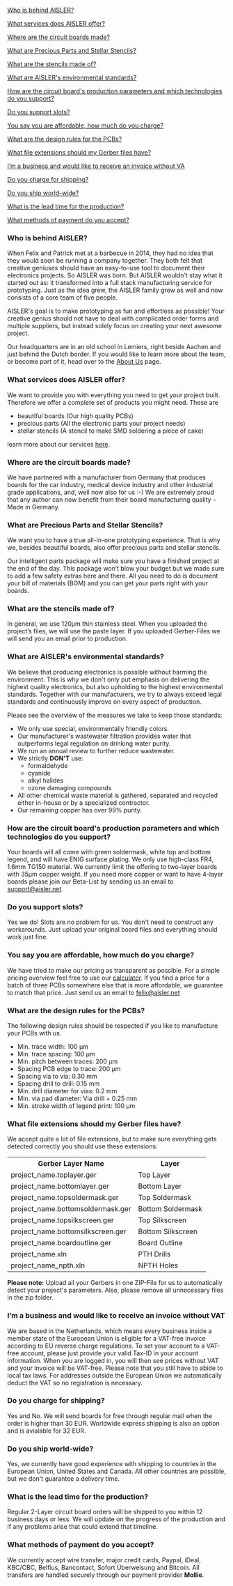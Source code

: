 [Who is behind AISLER?](#Who-is-behind-AISLER?)

[What services does AISLER offer?](#What-services-does-AISLER-offer?)

[Where are the circuit boards made?](#Where-are-the-circuit-boards-made?)

[What are Precious Parts and Stellar Stencils?](#What-are-Precious-Parts-and-Stellar-Stencils?)

[What are the stencils made of?](#What-are-the-stencils-made-of?)

[What are AISLER's environmental standards?](#What-are-AISLER's-environmental-standards?)

[How are the circuit board's production parameters and which technologies do you support?](#How-are-the-circuit-board's-production-parameters-and-which-technologies-do-you-support?)

[Do you support slots?](#Do-you-support-slots?)

[You say you are affordable, how much do you charge?](#You-say-you-are-affordable,-how-much-do-you-charge?)

[What are the design rules for the PCBs?](#What-are-the-design-rules-for-the-PCBs?)

[What file extensions should my Gerber files have?](#What-file-extensions-should-my-Gerber-files-have?)

[I’m a business and would like to receive an invoice without VA](#I’m-a-business-and-would-like-to-receive-an-invoice-without-VA)

[Do you charge for shipping?](#Do-you-charge-for-shipping?)

[Do you ship world-wide?](#Do-you-ship-world-wide?)

[What is the lead time for the production?](#What-is-the-lead-time-for-the-production?)

[What methods of payment do you accept?](#What-methods-of-payment-do-you-accept?)


### Who is behind AISLER? ###

When Felix and Patrick met at a barbecue in 2014, they had no idea that they would soon be running a company together. They both felt that creative geniuses should have an easy-to-use tool to document their electronics projects. So AISLER was born. But AISLER wouldn't stay what it started out as: it transformed into a full stack manufacturing service for prototyping. Just as the idea grew, the AISLER family grew as well and now consists of a core team of five people.

AISLER's goal is to make prototyping as fun and effortless as possible! Your creative genius should not have to deal with complicated order forms and multiple suppliers, but instead solely focus on creating your next awesome project.

Our headquarters are in an old school in Lemiers, right beside Aachen and just behind the Dutch border. If you would like to learn more about the team, or become part of it, head over to the [About Us](https://go.aisler.net/about/us) page.

### What services does AISLER offer? ###

We want to provide you with everything you need to get your project built. Therefore we offer a complete set of products you might need.
These are
- beautiful boards (Our high quality PCBs)
- precious parts (All the electronic parts your project needs)
- stellar stencils (A stencil to make SMD soldering a piece of cake)

learn more about our services [here](https://go.aisler.net/wiki/).

### Where are the circuit boards made? ###

We have partnered with a manufacturer from Germany that produces boards for the car industry, medical device industry and other industrial grade applications, and, well now also for us :-) We are extremely proud that any author can now benefit from their board manufacturing quality – Made in Germany. 

### What are Precious Parts and Stellar Stencils? ###

We want you to have a true all-in-one prototyping experience. That is why we, besides beautiful boards, also offer precious parts and stellar stencils.

Our intelligent parts package will make sure you have a finished project at the end of the day. This package won’t blow your budget but we made sure to add a few safety extras here and there. 
All you need to do is document your bill of materials (BOM) and you can get your parts right with your boards.

### What are the stencils made of? ###

In general, we use 120µm thin stainless steel. When you uploaded the project’s files, we will use the paste layer. If you uploaded Gerber-Files we will send you an email prior to production.

### What are AISLER's environmental standards? ###

We believe that producing electronics is possible without harming the environment. This is why we don't only put emphasis on delivering the highest quality electronics, but also upholding to the highest environmental standards. Together with our manufacturers, we try to always exceed legal standards and continuously improve on every aspect of production. 

Please see the overview of the measures we take to keep those standards:

- We only use special, environmentally friendly colors.
- Our manufacturer's wastewater filtration provides water that outperforms legal regulation on drinking water purity.
- We run an annual review to further reduce wastewater.
- We strictly **DON'T** use:
    - formaldehyde
    - cyanide
    - alkyl halides
    - ozone damaging compounds
- All other chemical waste material is gathered, separated and recycled either in-house or by a specialized contractor.
- Our remaining copper has over 99% purity.

### How are the circuit board's production parameters and which technologies do you support? ###

Your boards will all come with green soldermask, white top and bottom legend, and will have ENIG surface plating. We only use high-class FR4, 1.6mm TG150 material. We currently limit the offering to two-layer boards with 35µm copper weight. If you need more copper or want to have 4-layer boards please join our Beta-List by sending us an email to support@aisler.net.

### Do you support slots? ###

Yes we do! Slots are no problem for us. You don't need to construct any workarounds. Just upload your original board files and everything should work just fine.

### You say you are affordable, how much do you charge? ###

We have tried to make our pricing as transparent as possible. For a simple pricing overview feel free to use our [calculator](https://go.aisler.net). If you find a price for a batch of three PCBs somewhere else that is more affordable, we guarantee to match that price. Just send us an email to [felix@aisler.net](mailto:felix@aisler.net)

### What are the design rules for the PCBs? ###

The following design rules should be respected if you like to manufacture your PCBs with us.

- Min. trace width: 100 μm
- Min. trace spacing: 100 μm
- Min. pitch between traces: 200 μm
- Spacing PCB edge to trace: 200 μm
- Spacing via to via: 0.30 mm
- Spacing drill to drill: 0.15 mm
- Min. drill diameter for vias: 0.2 mm
- Min. via pad diameter: Via drill + 0.25 mm
- Min. stroke width of legend print: 100 μm
 
### What file extensions should my Gerber files have? ###

We accept quite a lot of file extensions, but to make sure everything gets detected correctly you should use these extensions:

<table>
<tr><th>Gerber Layer Name</th><th>Layer</th></tr>
<tr> <td>project_name.toplayer.ger</td><td>Top Layer</td> </tr>
<tr> <td>project_name.bottomlayer.ger</td><td>Bottom Layer</td> </tr>
<tr> <td>project_name.topsoldermask.ger</td><td>Top Soldermask</td> </tr>
<tr> <td>project_name.bottomsoldermask.ger</td><td>Bottom Soldermask</td> </tr>
<tr> <td>project_name.topsilkscreen.ger</td><td>Top Silkscreen</td> </tr>
<tr> <td>project_name.bottomsilkscreen.ger</td><td>Bottom Silkscreen</td> </tr>
<tr> <td>project_name.boardoutline.ger</td><td>Board Outline</td> </tr>
<tr> <td>project_name.xln</td><td>PTH Drills</td> </tr>
<tr> <td>project_name_npth.xln</td><td>NPTH Holes</td> </tr>
</table>

**Please note:** Upload all your Gerbers in one ZIP-File for us to automatically detect your project's parameters. Also, please remove all unnecessary files in the zip folder.

### I’m a business and would like to receive an invoice without VAT ###

We are based in the Netherlands, which means every business inside a member state of the European Union is eligible for a VAT-free invoice according to EU reverse charge regulations. To set your account to a VAT-free account, please just provide your valid Tax-ID in your account information. When you are logged in, you will then see prices without VAT and your invoice will be VAT-free. Please note that you still have to abide to local tax laws. For addresses outside the European Union we automatically deduct the VAT so no registration is necessary.

### Do you charge for shipping? ###

Yes and No. We will send boards for free through regular mail when the order is higher than 30 EUR. Worldwide express shipping is also an option and is avialable for 32 EUR.

### Do you ship world-wide? ###

Yes, we currently have good experience with shipping to countries in the European Union, United States and Canada. All other countries are possible, but we don't guarantee a delivery time. 

### What is the lead time for the production? ###

Regular 2-Layer circuit board orders will be shipped to you within 12 business days or less. We will update on the progress of the production and if any problems arise that could extend that timeline.

### What methods of payment do you accept? ###

We currently accept wire transfer, major credit cards, Paypal, iDeal, KBC/CBC, Belfius, Bancontact, Sofort Überweisung and Bitcoin. All transfers are handled securely through our payment provider **Mollie**.
